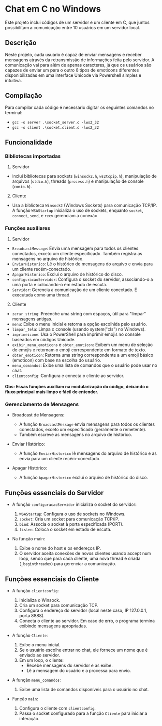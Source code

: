 # Chat em C no Windows
Este projeto inclui códigos de um servidor e um cliente em C, que juntos possibilitam a comunicação entre 10 usuários em um servidor local. 

## Descrição
Neste projeto, cada usuário é capaz de enviar mensagens e receber mensagens através da retransmissão de informações feita pelo servidor.
A comunicação vai para além de apenas caracteres, já que os usuários são capazes de enviar um para o outro 6 tipos de emoticons diferentes disponibilizadas em uma interface Unicode via Powershell simples e intuitiva.

## Compilação
Para compilar cada código é necessário digitar os seguintes comandos no terminal:
-  ``gcc -o server .\socket_server.c -lws2_32``
-  ``gcc -o client .\socket.client.c -lws2_32``

## Funcionalidade
### Bibliotecas importadas
1.  Servidor 
  - Inclui bibliotecas para sockets (``winsock2.h``, ``ws2tcpip.h``), manipulação de arquivos (``stdio.h``), threads (``process.h``) e manipulação de console (``conio.h``).
    
2.  Cliente
  - Usa a biblioteca ``Winsock2`` (Windows Sockets) para comunicação TCP/IP. A função ``WSAStartup`` inicializa o uso de sockets, enquanto ``socket``, ``connect``, ``send``, e ``recv`` gerenciam a conexão.

### Funções auxiliares
1.  Servidor
  - ``BroadcastMessage``: Envia uma mensagem para todos os clientes conectados, exceto um cliente especificado. Também registra as mensagens no arquivo de histórico.
  - ``EnviarHistorico``: Lê o histórico de mensagens do arquivo e envia para um cliente recém-conectado.
  - ``ApagarHistorico``: Exclui o arquivo de histórico do disco.
  - ``configuracaoServidor``: Configura o socket do servidor, associando-o a uma porta e colocando-o em estado de escuta.
  - ``Servidor``: Gerencia a comunicação de um cliente conectado. É executada como uma thread.
    
2.  Cliente
  - ``zerar_string``: Preenche uma string com espaços, útil para "limpar" mensagens antigas.
  - ``menu``: Exibe o menu inicial e retorna a opção escolhida pelo usuário.
  - ``limpar_tela``: Limpa o console (usando system("cls") no Windows).
  - ``imprimeicone``: Usa o PowerShell para imprimir emojis no console baseados em códigos Unicode.
  - ``exibir_menu_emoticons`` e ``obter_emoticon``: Exibem um menu de seleção de emojis e retornam o emoji correspondente em formato de texto.
  - ``obter_emoticon``: Retorna uma string correspondente a um emoji básico (emoticon) com base na escolha do usuário.
  - ``menu_comandos``: Exibe uma lista de comandos que o usuário pode usar no chat.
  - ``clientconfig``: Configura e conecta o cliente ao servidor.

#### Obs: Essas funções auxiliam na modularização do código, deixando o fluxo principal mais limpo e fácil de entender.

### Gerenciamento de Mensagens
- Broadcast de Mensagens:
  - A função ``BroadcastMessage`` envia mensagens para todos os clientes conectados, exceto um especificado (geralmente o remetente).
  - Também escreve as mensagens no arquivo de histórico.
    
- Enviar Histórico:
  - A função ``EnviarHistorico`` lê mensagens do arquivo de histórico e as envia para um cliente recém-conectado.
    
- Apagar Histórico:
  - A função ``ApagarHistorico`` exclui o arquivo de histórico do disco.
    
## Funções essenciais do Servidor
- A função ``configuracaoServidor`` inicializa o socket do servidor:
  1. ``WSAStartup``: Configura o uso de sockets no Windows.
  2. ``socket``: Cria um socket para comunicação TCP/IP.
  3. ``bind``: Associa o socket à porta especificada (PORT).
  4. ``listen``: Coloca o socket em estado de escuta.
     
- Na função main:
  1. Exibe o nome do host e os endereços IP.
  2. O servidor aceita conexões de novos clientes usando accept num loop, sendo que para cada cliente, uma nova thread é criada (``_beginthreadex``) para gerenciar a comunicação.
     
## Funções essenciais do Cliente
- A função ``clientconfig``:
  1. Inicializa o Winsock.
  2. Cria um socket para comunicação TCP.
  3. Configura o endereço do servidor (local neste caso, IP 127.0.0.1, porta 8888).
  4. Conecta o cliente ao servidor. Em caso de erro, o programa termina exibindo mensagens apropriadas.
     
- A função ``Cliente``:
  1. Exibe o menu inicial.
  2. Se o usuário escolhe entrar no chat, ele fornece um nome que é enviado ao servidor.
  3. Em um loop, o cliente:
      - Recebe mensagens do servidor e as exibe.
      - Lê a mensagem do usuário e a processa para envio.
      
- A função ``menu_comandos``:
  1. Exibe uma lista de comandos disponíveis para o usuário no chat.
     
- Função ``main``:
  1. Configura o cliente com ``clientconfig``.
  2. Passa o socket configurado para a função ``Cliente`` para iniciar a interação.
